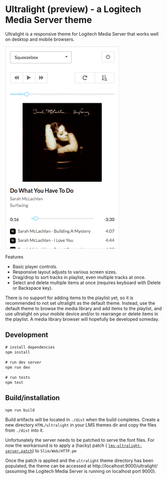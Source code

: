 # Ultralight (preview) - a Logitech Media Server theme

Ultralight is a responsive theme for Logitech Media Server that works well
on desktop and mobile browsers. 

![Ultralight](ultralight.png?raw=true "Ultralight")

Features

- Basic player controls.
- Responsive layout adjusts to various screen sizes.
- Drag/drop to sort tracks in playlist, even multiple tracks at once.
- Select and delete multiple items at once (requires keyboard with Delete or
  Backspace key).

There is no support for adding items to the playlist yet, so it is recommended
to not set ultralight as the default theme. Instead, use the default theme to
browse the media library and add items to the playlist, and use ultralight on
your mobile device and/or to rearrange or delete items in the playlist. A media
library browser will hopefully be developed someday.


## Development

```
# install dependencies
npm install

# run dev server
npm run dev

# run tests
npm test
```

## Build/installation

```
npm run build
```

Build artifacts will be located in `./dist` when the build completes. Create a
new directory `HTML/ultralight` in your LMS themes dir and copy the files from
`./dist` into it.

Unfortunately the server needs to be patched to serve the font files. For now
the workaround is to apply a (hacky) patch (
[`lms-ultralight-server.patch`](lms-ultralight-server.patch)) to
`Slim/Web/HTTP.pm`

Once the patch is applied and the `ultralight` theme directory has been
populated, the theme can be accessed at http://localhost:9000/ultralight/
(assuming the Logitech Media Server is running on localhost port 9000).
